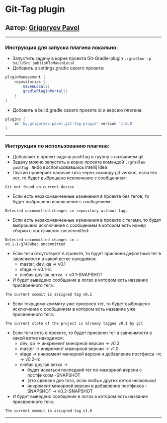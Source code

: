 # Git-Tag plugin

## Автор: [Grigoryev Pavel](https://pavelgrigoryev.github.io/GrigoryevPavel/)

***

### Инструкция для запуска плагина локально:

* Запустить задачу в корне проекта Git-Gradle-plugin `./gradlew -p buildSrc publishToMavenLocal`
* Добавить в settings.gradle своего проекта:

````groovy
pluginManagement {
    repositories {
        mavenLocal()
        gradlePluginPortal()
    }
}
````

* Добавить в build.gradle своего проекта id и версию плагина:

````groovy
plugins {
    id 'by.grigoryev.pavel.git-tag-plugin' version '1.0.0'
}
````

***

### Инструкция по использованию плагина:

* Добавляет в проект задачу pushTag в группу с названием git
* Задачу можно запустить в корне проекта командой `./gradlew pushTag ` либо воспользовавшись Intellij Idea
* Плагин проверяет наличие гита через команду git version, если его нет, то будет выброшено исключение с сообщением:

````text
Git not found on current device
````

* Если есть незакоммиченные изменения в проекте без тегов, то будет выброшено исключение с сообщением:

````text
Detected uncommitted changes in repository without tags
````

* Если есть незакоммиченные изменения в проекте с тегами, то будет выброшено исключение с сообщением в котором есть
  номер сборки с постфиксом .uncommitted:

````text
Detected uncommitted changes in :
v0.1-1-g7439bac.uncommitted
````

* Если теги отсутствуют в проекте, то будет присвоен дефолтный тег в зависимости в какой ветке находимся:
    * master, dev, qa -> v0.1
    * stage -> v0.1-rc
    * любая другая ветка -> v0.1-SNAPSHOT
* И будет выведено сообщение в логах в котором есть название присвоенного тега:

````text
The current commit is assigned tag v0.1
````

* Если текущему коммиту уже присвоен тег, то будет выброшено исключение с сообщением в котором есть название уже
  присвоенного тега:

````text
The current state of the project is already tagged v0.1 by git
````

* Если теги есть в проекте, то будет присвоен тег в зависимости в какой ветке находимся:
    * dev, qa -> инкремент минорной версии -> v0.2
    * master -> инкремент мажорной версии -> v1.0
    * stage -> инкремент минорной версии и добавление постфикса -rc -> v0.2-rc
    * любая другая ветка ->
        * будет искаться последний тег по мажорной версии с постфиксом -SNAPSHOT
        * (это сделано для того, если любых других веток несколько)
        * инкремент минорной версии и добавление постфикса -SNAPSHOT -> v0.2-SNAPSHOT
* И будет выведено сообщение в логах в котором есть название присвоенного тега:

````text
The current commit is assigned tag v1.0
````

***
